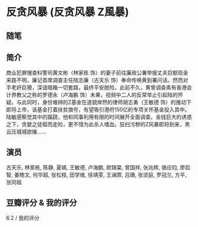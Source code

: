 # 反贪风暴 (反贪风暴 Z風暴)

## 随笔

## 简介

商业犯罪搜查科警司黄文彬（林家栋 饰）的妻子前往廉政公署举报丈夫巨额现金来路不明，廉记首席调查主任陆志廉（古天乐 饰）奉命传唤黄到署问话，然而对手老奸巨猾，深谙暗箱一切套路，最终平安脱险。此前不久，黄曾调查素有香港会计界教父之称的罗德永（卢海鹏 饰）未果，视频中二人的反常举止引起陆的怀疑。与此同时，身份难辨的Z基金在道貌岸然的律师胡志勇（王敏德 饰）的推动下即将上市，该基金打着扶贫旗号，有望吸引港府150亿的专项关怀基金投入其中。陆敏感察觉其中的蹊跷，他和同事利用有限的时间展开全面调查。金钱巨大的诱惑之下，贪婪之徒铤而走险，更不惜为此杀人嗜血。狂扫污秽的Z风暴即将到来，黑云压城城欲摧……

## 演员

古天乐, 林家栋, 陈静, 夏嫣, 王敏德, 卢海鹏, 欧锦棠, 曾国祥, 张兆辉, 骆应钧, 廖启智, 姜皓文, 何华超, 张松枝, 田学维, 徐靖雯, 王澜霏, 吕珊, 张坚庭, 罗冠兰, 方平, 张同祖

## 豆瓣评分 & 我的评分

6.2 / 我的评分
